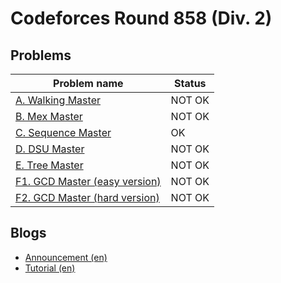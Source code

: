 # Codeforces Round 858 (Div. 2)

## Problems

|Problem name|Status|
|------------|---------|
| [A. Walking Master](problems/A._Walking_Master.md)|NOT OK|
| [B. Mex Master](problems/B._Mex_Master.md)|NOT OK|
| [C. Sequence Master](problems/C._Sequence_Master.md)|OK|
| [D. DSU Master](problems/D._DSU_Master.md)|NOT OK|
| [E. Tree Master](problems/E._Tree_Master.md)|NOT OK|
| [F1. GCD Master (easy version)](problems/F1._GCD_Master_(easy_version).md)|NOT OK|
| [F2. GCD Master (hard version)](problems/F2._GCD_Master_(hard_version).md)|NOT OK|
## Blogs

- [Announcement (en)](blogs/Announcement_(en).md)
- [Tutorial (en)](blogs/Tutorial_(en).md)
